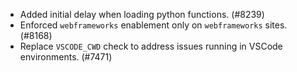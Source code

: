 - Added initial delay when loading python functions. (#8239)
- Enforced `webframeworks` enablement only on `webframeworks` sites. (#8168)
- Replace `VSCODE_CWD` check to address issues running in VSCode environments. (#7471)
